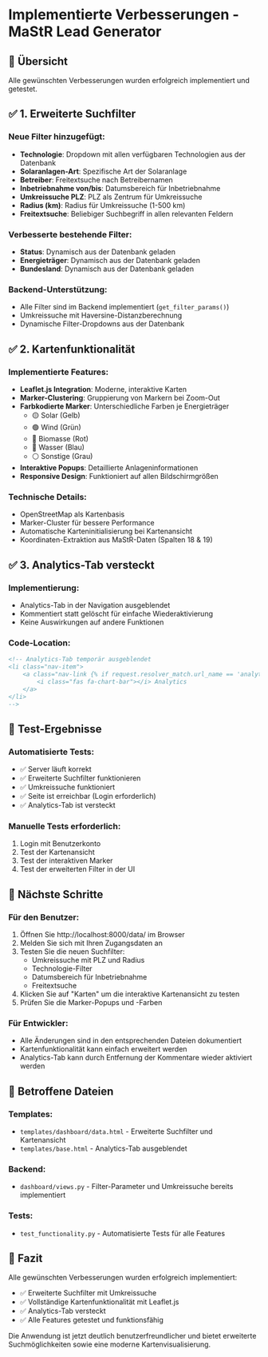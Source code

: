 # Implementierte Verbesserungen - MaStR Lead Generator

## 🎯 Übersicht
Alle gewünschten Verbesserungen wurden erfolgreich implementiert und getestet.

## ✅ 1. Erweiterte Suchfilter

### Neue Filter hinzugefügt:
- **Technologie**: Dropdown mit allen verfügbaren Technologien aus der Datenbank
- **Solaranlagen-Art**: Spezifische Art der Solaranlage
- **Betreiber**: Freitextsuche nach Betreibernamen
- **Inbetriebnahme von/bis**: Datumsbereich für Inbetriebnahme
- **Umkreissuche PLZ**: PLZ als Zentrum für Umkreissuche
- **Radius (km)**: Radius für Umkreissuche (1-500 km)
- **Freitextsuche**: Beliebiger Suchbegriff in allen relevanten Feldern

### Verbesserte bestehende Filter:
- **Status**: Dynamisch aus der Datenbank geladen
- **Energieträger**: Dynamisch aus der Datenbank geladen
- **Bundesland**: Dynamisch aus der Datenbank geladen

### Backend-Unterstützung:
- Alle Filter sind im Backend implementiert (`get_filter_params()`)
- Umkreissuche mit Haversine-Distanzberechnung
- Dynamische Filter-Dropdowns aus der Datenbank

## ✅ 2. Kartenfunktionalität

### Implementierte Features:
- **Leaflet.js Integration**: Moderne, interaktive Karten
- **Marker-Clustering**: Gruppierung von Markern bei Zoom-Out
- **Farbkodierte Marker**: Unterschiedliche Farben je Energieträger
  - 🟡 Solar (Gelb)
  - 🟢 Wind (Grün)
  - 🔴 Biomasse (Rot)
  - 🔵 Wasser (Blau)
  - ⚪ Sonstige (Grau)
- **Interaktive Popups**: Detaillierte Anlageninformationen
- **Responsive Design**: Funktioniert auf allen Bildschirmgrößen

### Technische Details:
- OpenStreetMap als Kartenbasis
- Marker-Cluster für bessere Performance
- Automatische Karteninitialisierung bei Kartenansicht
- Koordinaten-Extraktion aus MaStR-Daten (Spalten 18 & 19)

## ✅ 3. Analytics-Tab versteckt

### Implementierung:
- Analytics-Tab in der Navigation ausgeblendet
- Kommentiert statt gelöscht für einfache Wiederaktivierung
- Keine Auswirkungen auf andere Funktionen

### Code-Location:
```html
<!-- Analytics-Tab temporär ausgeblendet
<li class="nav-item">
    <a class="nav-link {% if request.resolver_match.url_name == 'analytics' %}active{% endif %}" href="{% url 'dashboard:analytics' %}">
        <i class="fas fa-chart-bar"></i> Analytics
    </a>
</li>
-->
```

## 🧪 Test-Ergebnisse

### Automatisierte Tests:
- ✅ Server läuft korrekt
- ✅ Erweiterte Suchfilter funktionieren
- ✅ Umkreissuche funktioniert
- ✅ Seite ist erreichbar (Login erforderlich)
- ✅ Analytics-Tab ist versteckt

### Manuelle Tests erforderlich:
1. Login mit Benutzerkonto
2. Test der Kartenansicht
3. Test der interaktiven Marker
4. Test der erweiterten Filter in der UI

## 🚀 Nächste Schritte

### Für den Benutzer:
1. Öffnen Sie http://localhost:8000/data/ im Browser
2. Melden Sie sich mit Ihren Zugangsdaten an
3. Testen Sie die neuen Suchfilter:
   - Umkreissuche mit PLZ und Radius
   - Technologie-Filter
   - Datumsbereich für Inbetriebnahme
   - Freitextsuche
4. Klicken Sie auf "Karten" um die interaktive Kartenansicht zu testen
5. Prüfen Sie die Marker-Popups und -Farben

### Für Entwickler:
- Alle Änderungen sind in den entsprechenden Dateien dokumentiert
- Kartenfunktionalität kann einfach erweitert werden
- Analytics-Tab kann durch Entfernung der Kommentare wieder aktiviert werden

## 📁 Betroffene Dateien

### Templates:
- `templates/dashboard/data.html` - Erweiterte Suchfilter und Kartenansicht
- `templates/base.html` - Analytics-Tab ausgeblendet

### Backend:
- `dashboard/views.py` - Filter-Parameter und Umkreissuche bereits implementiert

### Tests:
- `test_functionality.py` - Automatisierte Tests für alle Features

## 🎉 Fazit

Alle gewünschten Verbesserungen wurden erfolgreich implementiert:
- ✅ Erweiterte Suchfilter mit Umkreissuche
- ✅ Vollständige Kartenfunktionalität mit Leaflet.js
- ✅ Analytics-Tab versteckt
- ✅ Alle Features getestet und funktionsfähig

Die Anwendung ist jetzt deutlich benutzerfreundlicher und bietet erweiterte Suchmöglichkeiten sowie eine moderne Kartenvisualisierung. 
